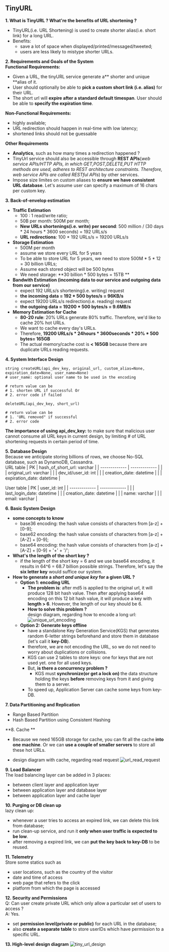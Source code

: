 ## TinyURL

**1. What is TinyURL ? What're the benefits of URL shortening ?**
- TinyURL(i.e. URL Shortening) is used to create shorter alias(i.e. short link) for a long URL.
- Benefits:
    - save a lot of space when displayed/printed/messaged/tweeted;
    - users are less likely to mistype shorter URLs.

**2. Requirements and Goals of the System**  
**Functional Requirements:**
- Given a URL, the tinyURL service generate a** shorter and unique **alias of it.
- User should optionally be able to **pick a custom short link (i.e. alias)** for their URL.
- The short url will **expire after a standard default timespan**. User should be able to **specify the expiration time**.

**Non-Functional Requirements:**
- highly available;
- URL redirection should happen in real-time with low latency;
- shortened links should not be guessable

**Other Requirements**
- **Analytics**, such as how many times a redirection happened ?
- TinyUrl service should also be accessible through **REST APIs**(_web service APIs/HTTP APIs, in which GET,POST,DELETE,PUT HTTP methods are used, adheres to REST architecture constraints. Therefore, web service APIs are called RESTful APIs_) by other services.
- Impose size limites on custom aliases to **ensure we have consistent URL database**. Let's assume user can specify a maximum of 16 chars per custom key.

**3. Back-of-envelop estimation**
- **Traffic Estimation**
    - 100 : 1 read/write ratio;
    - 50B per month: 500M per month;
    - **New URLs shortenings(i.e. write) per second**: 500 million / (30 days * 24 hours * 3600 seconds) = 192 URLs/s
    - **URL redirections**: 100 * 192 URLs/s = 19200 URLs/s
- **Storage Estimation**
    - 500M per month
    - assume we store every URL for 5 years
    - To be able to store URL for 5 years, we need to store 500M * 5 * 12 = 30 billion URLs;
    - Assume each stored object will be 500 bytes
    - We need storage: **30 billion * 500 bytes = 15TB **
- **Bandwith Estimation (incoming data to our service and outgoing data from our service)**
    - expect 192 URLs/s shortening(i.e. writing) request
    - **the incoming data = 192 * 500 bytes/s = 96KB/s**
    - expect 19200 URLs/s redirection(i.e. reading) request
    - **the outgoing data = 19200 * 500 bytes/s = 9.6MB/s**
- **Memory Estimation for Cache**
    - **80-20 rule**: 20% URLs generate 80% traffic. Therefore, we'd like to cache 20% hot URLs.
    - We want to cache every day's URLs.
    - Therefore, **19200 URLs/s * 24hours * 3600seconds * 20% * 500 bytes= 165GB**
    - The actual memory/cache cost is **< 165GB** because there are duplicate URLs reading requests.

**4. System Interface Design**
```
string createURL(api_dev_key, original_url, custom_alias=None, expiration_date=None, user_name=None)
# user_name: optional user name to be used in the encoding

# return value can be
# 1. shorten URL if successful Or
# 2. error code if failed
```

```
deleteURL(api_dev_key, short_url)

# return value can be
# 1. 'URL removed" if successful
# 2. error code
```
**The importance of using api_dev_key:** to make sure that malicious user cannot consume all URL keys in current design, by limiting # of URL shortening requests in certain period of time.

**5. Database Design**  
Because we anticipate storing billions of rows, we choose No-SQL database, such as DynamoDB, Cassandra.  
URL table
| PK  | hash_of_short_url: varchar |
| ------------- | ------------- |
|  | original_url: varchar  |
|  | dev_id/user_id: int  |
|  | creation_date: datetime  |
|  | expiration_date: datetime  |

User table
| PK  | user_id: int |
| ------------- | ------------- |
|  | last_login_date: datetime  |
|  | creation_date: datetime  |
|  | name: varchar  |
|  | email: varchar  |

**6. Basic System Design**  
- **some concepts to know**
    - base36 encoding: the hash value consists of characters from [a-z] + [0-9];
    - base62 encoding: the hash value consists of characters from [a-z] + [A-Z] + [0-9];
    - base64 encoding: the hash value consists of characters from [a-z] + [A-Z] + [0-9] + '+' + '/';
- **What's the length of the short key ?**
    - if the length of the short key = 6 and we use base64 encoding, it results in 64^6 = 68.7 billion possible strings. Therefore, let's say the **six letter key** would suffice our system.
- **How to generate a _short and unique key_ for a given URL ?**
    - **Option 1: encoding URL** 
        - **The problem is**: after md5 is applied to the original url, it will produce 128 bit hash value. Then after applying base64 encoding on this 12 bit hash value, it will produce a key with **length > 6**. However, the length of our key should be 6.
        - **How to solve this problem ?**  
        design diagram, regarding how to encode a long url:
        ![unique_url_encoding](https://user-images.githubusercontent.com/26174882/152709847-e0579e80-5952-4acd-9111-3b58b44e5988.png)
    - **Option 2: Generate keys offline**
         - have a standalone Key Generation Service(KGS) that generates random 6-letter strings beforehand and store them in database (let's call it **key-DB**).
         - therefore, we are not encoding the URL, so we do not need to worry about duplications or collisions.
         - KGS can use 2 tables to store keys: one for keys that are not used yet. one for all used keys.
         - But, **is there a concurrency problem ?**
            -  KGS must **synchronize(or get a lock on)** the data structure holding the keys **before** removing keys from it and giving them to a server.
         - To speed up, Application Server can cache some keys from key-DB.

**7. Data Partitioning and Replication**
- Range Based Partition
- Hash Based Partition using Consistent Hashing

**8. Cache **
- Because we need 165GB storage for cache, you can fit all the cache **into one machine**. Or we can **use a couple of smaller servers** to store all these hot URLs.
 
- design diagram with cache, regarding read request
![url_read_request](https://user-images.githubusercontent.com/26174882/152725204-91f95531-6fc5-494f-b4b0-ed326e3fa1be.png)

**9. Load Balancer**  
The load balancing layer can be added in 3 places:
- between client layer and application layer
- between application layer and database layer
- between application layer and cache layer

**10. Purging or DB clean up**  
lazy clean up:
- whenever a user tries to access an expired link, we can delete this link from database;
- run clean-up service, and run it **only when user traffic is expected to be low**.
- after removing a expired link, we can **put the key back to key-DB** to be reused.

**11. Telemetry**  
Store some statics such as
- user locations, such as the country of the visitor
- date and time of access
- web page that refers to the click
- platform from which the page is accessed

**12. Security and Permissions**  
Q: Can user create private URL which only allow a particular set of users to access ?  
A: Yes.
- set **permission level(private or public)** for each URL in the database;
- also **create a separate table** to store userIDs which have permission to a specific URL.

**13. High-level design diagram**
![tiny_url_design](https://user-images.githubusercontent.com/26174882/152726693-76afae16-129f-4f7d-9716-f616ba3c3b11.png)
